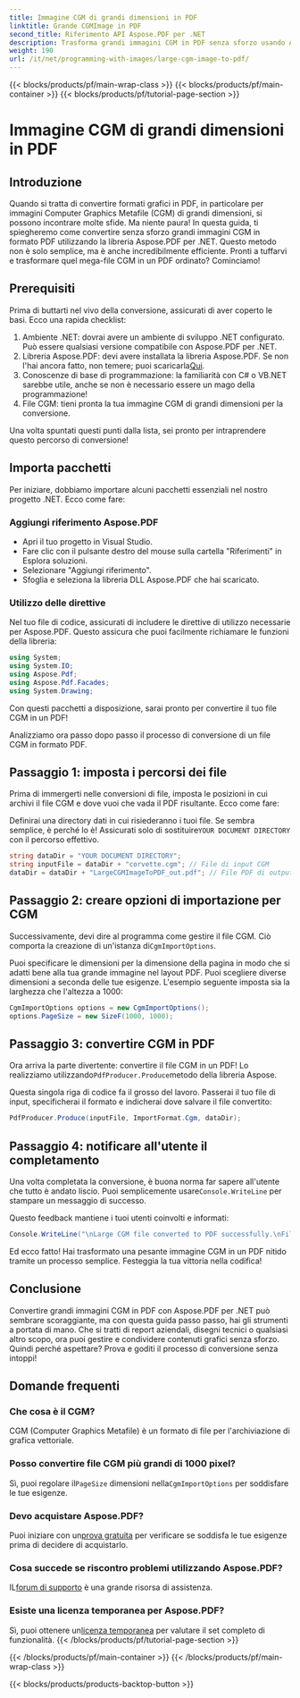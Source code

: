 ```yaml
---
title: Immagine CGM di grandi dimensioni in PDF
linktitle: Grande CGMImage in PDF
second_title: Riferimento API Aspose.PDF per .NET
description: Trasforma grandi immagini CGM in PDF senza sforzo usando Aspose.PDF per .NET. Segui questa semplice guida per un processo di conversione rapido ed efficace.
weight: 190
url: /it/net/programming-with-images/large-cgm-image-to-pdf/
---
```


{{< blocks/products/pf/main-wrap-class >}}
{{< blocks/products/pf/main-container >}}
{{< blocks/products/pf/tutorial-page-section >}}

# Immagine CGM di grandi dimensioni in PDF

## Introduzione

Quando si tratta di convertire formati grafici in PDF, in particolare per immagini Computer Graphics Metafile (CGM) di grandi dimensioni, si possono incontrare molte sfide. Ma niente paura! In questa guida, ti spiegheremo come convertire senza sforzo grandi immagini CGM in formato PDF utilizzando la libreria Aspose.PDF per .NET. Questo metodo non è solo semplice, ma è anche incredibilmente efficiente. Pronti a tuffarvi e trasformare quel mega-file CGM in un PDF ordinato? Cominciamo!

## Prerequisiti

Prima di buttarti nel vivo della conversione, assicurati di aver coperto le basi. Ecco una rapida checklist:

1. Ambiente .NET: dovrai avere un ambiente di sviluppo .NET configurato. Può essere qualsiasi versione compatibile con Aspose.PDF per .NET.
2. Libreria Aspose.PDF: devi avere installata la libreria Aspose.PDF. Se non l'hai ancora fatto, non temere; puoi scaricarla[Qui](https://releases.aspose.com/pdf/net/).
3. Conoscenze di base di programmazione: la familiarità con C# o VB.NET sarebbe utile, anche se non è necessario essere un mago della programmazione!
4. File CGM: tieni pronta la tua immagine CGM di grandi dimensioni per la conversione.

Una volta spuntati questi punti dalla lista, sei pronto per intraprendere questo percorso di conversione!

## Importa pacchetti

Per iniziare, dobbiamo importare alcuni pacchetti essenziali nel nostro progetto .NET. Ecco come fare:

### Aggiungi riferimento Aspose.PDF

- Apri il tuo progetto in Visual Studio.
- Fare clic con il pulsante destro del mouse sulla cartella "Riferimenti" in Esplora soluzioni.
- Selezionare "Aggiungi riferimento".
- Sfoglia e seleziona la libreria DLL Aspose.PDF che hai scaricato.

### Utilizzo delle direttive

Nel tuo file di codice, assicurati di includere le direttive di utilizzo necessarie per Aspose.PDF. Questo assicura che puoi facilmente richiamare le funzioni della libreria:

```csharp
using System;
using System.IO;
using Aspose.Pdf;
using Aspose.Pdf.Facades;
using System.Drawing;
```

Con questi pacchetti a disposizione, sarai pronto per convertire il tuo file CGM in un PDF!

Analizziamo ora passo dopo passo il processo di conversione di un file CGM in formato PDF.

## Passaggio 1: imposta i percorsi dei file

Prima di immergerti nelle conversioni di file, imposta le posizioni in cui archivi il file CGM e dove vuoi che vada il PDF risultante. Ecco come fare:

 Definirai una directory dati in cui risiederanno i tuoi file. Se sembra semplice, è perché lo è! Assicurati solo di sostituire`YOUR DOCUMENT DIRECTORY` con il percorso effettivo.

```csharp
string dataDir = "YOUR DOCUMENT DIRECTORY";
string inputFile = dataDir + "corvette.cgm"; // File di input CGM
dataDir = dataDir + "LargeCGMImageToPDF_out.pdf"; // File PDF di output
```

## Passaggio 2: creare opzioni di importazione per CGM

 Successivamente, devi dire al programma come gestire il file CGM. Ciò comporta la creazione di un'istanza di`CgmImportOptions`.

Puoi specificare le dimensioni per la dimensione della pagina in modo che si adatti bene alla tua grande immagine nel layout PDF. Puoi scegliere diverse dimensioni a seconda delle tue esigenze. L'esempio seguente imposta sia la larghezza che l'altezza a 1000:

```csharp
CgmImportOptions options = new CgmImportOptions();
options.PageSize = new SizeF(1000, 1000);
```

## Passaggio 3: convertire CGM in PDF

 Ora arriva la parte divertente: convertire il file CGM in un PDF! Lo realizziamo utilizzando`PdfProducer.Produce`metodo della libreria Aspose.

Questa singola riga di codice fa il grosso del lavoro. Passerai il tuo file di input, specificherai il formato e indicherai dove salvare il file convertito:

```csharp
PdfProducer.Produce(inputFile, ImportFormat.Cgm, dataDir);
```

## Passaggio 4: notificare all'utente il completamento

 Una volta completata la conversione, è buona norma far sapere all'utente che tutto è andato liscio. Puoi semplicemente usare`Console.WriteLine` per stampare un messaggio di successo.

Questo feedback mantiene i tuoi utenti coinvolti e informati:

```csharp
Console.WriteLine("\nLarge CGM file converted to PDF successfully.\nFile saved at " + dataDir);
```

Ed ecco fatto! Hai trasformato una pesante immagine CGM in un PDF nitido tramite un processo semplice. Festeggia la tua vittoria nella codifica!

## Conclusione

Convertire grandi immagini CGM in PDF con Aspose.PDF per .NET può sembrare scoraggiante, ma con questa guida passo passo, hai gli strumenti a portata di mano. Che si tratti di report aziendali, disegni tecnici o qualsiasi altro scopo, ora puoi gestire e condividere contenuti grafici senza sforzo. Quindi perché aspettare? Prova e goditi il processo di conversione senza intoppi!

## Domande frequenti

### Che cosa è il CGM?
CGM (Computer Graphics Metafile) è un formato di file per l'archiviazione di grafica vettoriale.

### Posso convertire file CGM più grandi di 1000 pixel?
 Sì, puoi regolare il`PageSize` dimensioni nella`CgmImportOptions` per soddisfare le tue esigenze.

### Devo acquistare Aspose.PDF?
 Puoi iniziare con un[prova gratuita](https://releases.aspose.com/) per verificare se soddisfa le tue esigenze prima di decidere di acquistarlo.

### Cosa succede se riscontro problemi utilizzando Aspose.PDF?
 IL[forum di supporto](https://forum.aspose.com/c/pdf/10) è una grande risorsa di assistenza.

### Esiste una licenza temporanea per Aspose.PDF?
 Sì, puoi ottenere un[licenza temporanea](https://purchase.aspose.com/temporary-license/) per valutare il set completo di funzionalità.
{{< /blocks/products/pf/tutorial-page-section >}}

{{< /blocks/products/pf/main-container >}}
{{< /blocks/products/pf/main-wrap-class >}}

{{< blocks/products/products-backtop-button >}}
